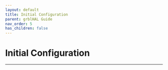 ```yaml
---
layout: default
title: Initial Configuration
parent: grblHAL Guide
nav_order: 5
has_children: false
---
```


# Initial Configuration

---

